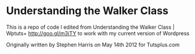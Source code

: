 # Understanding the Walker Class

This is a repo of code I edited from Understanding the Walker Class | Wptuts+ http://goo.gl/m3iTY to work with my current version of Wordpress

Originally written by Stephen Harris on May 14th 2012 for Tutsplus.com